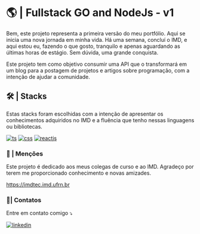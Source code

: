 # 🌎 | Fullstack GO and NodeJs - v1

Bem, este projeto representa a primeira versão do meu portfólio. Aqui se inicia uma nova jornada em minha vida. Há uma semana, concluí o IMD, e aqui estou eu, fazendo o que gosto, tranquilo e apenas aguardando as últimas horas de estágio. Sem dúvida, uma grande conquista.

Este projeto tem como objetivo consumir uma API que o transformará em um blog para a postagem de projetos e artigos sobre programação, com a intenção de ajudar a comunidade.


## 🛠️ | Stacks

Estas stacks foram escolhidas com a intenção de apresentar os conhecimentos adquiridos no IMD e a fluência que tenho nessas linguagens ou bibliotecas.

[![ts](https://img.shields.io/badge/TypeScript-007ACC?style=for-the-badge&logo=typescript&logoColor=white)]() [![css](https://img.shields.io/badge/CSS3-1572B6?style=for-the-badge&logo=css3&logoColor=white)]()
[![reactjs](https://img.shields.io/badge/React-007ACC?style=for-the-badge&logo=react&logoColor=white)]()


### 🧭 | Menções 

Este projeto é dedicado aos meus colegas de curso e ao IMD. Agradeço por terem me proporcionado conhecimento e novas amizades.

https://imdtec.imd.ufrn.br

### 📱| Contatos

Entre em contato comigo ⤵️

[![linkedin](https://img.shields.io/badge/LinkedIn-0077B5?style=for-the-badge&logo=linkedin&logoColor=white)](https://www.linkedin.com/in/enikson-sonay/)
